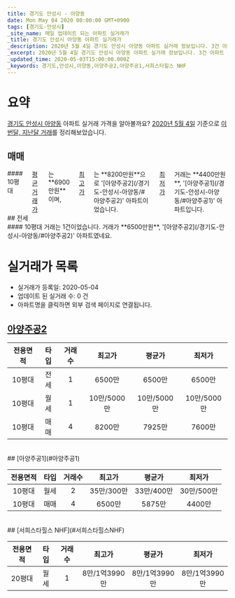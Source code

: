 ```yaml
---
title: 경기도 안성시 - 아양동
date: Mon May 04 2020 00:00:00 GMT+0900
tags: [경기도-안성시]
_site_name: 매일 업데이트 되는 아파트 실거래가
_title: 경기도 안성시 아양동 아파트 실거래가
_description: 2020년 5월 4일 경기도 안성시 아양동 아파트 실거래 정보입니다. 3건 아파트 정보가 있습니다.
_excerpt: 2020년 5월 4일 경기도 안성시 아양동 아파트 실거래 정보입니다. 3건 아파트 정보가 있습니다.
_updated_time: 2020-05-03T15:00:00.000Z
_keywords: 경기도,안성시,아양동,아양주공2,아양주공1,서희스타힐스 NHF
---
```





# 요약
<ins>경기도 안성시 아양동</ins> 아파트 실거래 가격을 알아볼까요? <ins>2020년 5월 4일</ins> 기준으로 <ins>이번달, 지난달 거래</ins>를 정리해보았습니다.

## 매매
<div class="container">
<div class="twelve columns" markdown="1">
#### 10평대
<ins>평균 거래가</ins>는 **6900만원**이며, <ins>최고가</ins>는 **8200만원**으로 '[아양주공2](/경기도-안성시-아양동/#아양주공2)' 아파트이었습니다. <ins>최저가</ins> 거래는 **4400만원**, '[아양주공1](/경기도-안성시-아양동/#아양주공1)' 아파트입니다.
</div>
</div>
## 전세
<div class="container">
<div class="twelve columns" markdown="1">
#### 10평대
거래는 1건이었습니다. 거래가 **6500만원**, '[아양주공2](/경기도-안성시-아양동/#아양주공2)' 아파트였네요.
</div>
</div>



# 실거래가 목록
- 실거래가 등록일: 2020-05-04
- 업데이트 된 실거래 수: 0 건
- 아파트명을 클릭하면 외부 검색 페이지로 연결됩니다.

## [아양주공2](#아양주공2)

|전용면적|타입|거래수|최고가|평균가|최저가|
|:---:|:---:|:---:|:---:|:---:|:---:|
|10평대|<span class="deal-type-2">전세</span>|1|6500만|6500만|6500만|
|10평대|<span class="deal-type-3">월세</span>|1|10만/5000만|10만/5000만|10만/5000만|
|10평대|<span class="deal-type-1">매매</span>|4|8200만|7925만|7600만|

<br/>
## [아양주공1](#아양주공1)

|전용면적|타입|거래수|최고가|평균가|최저가|
|:---:|:---:|:---:|:---:|:---:|:---:|
|10평대|<span class="deal-type-3">월세</span>|2|35만/300만|33만/400만|30만/500만|
|10평대|<span class="deal-type-1">매매</span>|4|6500만|5875만|4400만|

<br/>
## [서희스타힐스 NHF](#서희스타힐스NHF)

|전용면적|타입|거래수|최고가|평균가|최저가|
|:---:|:---:|:---:|:---:|:---:|:---:|
|20평대|<span class="deal-type-3">월세</span>|1|8만/1억3990만|8만/1억3990만|8만/1억3990만|

<br/>



